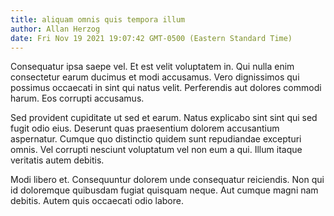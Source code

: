 ```yaml
---
title: aliquam omnis quis tempora illum
author: Allan Herzog
date: Fri Nov 19 2021 19:07:42 GMT-0500 (Eastern Standard Time)
---
```

Consequatur ipsa saepe vel. Et est velit voluptatem in. Qui nulla enim consectetur earum ducimus et modi accusamus. Vero dignissimos qui possimus occaecati in sint qui natus velit. Perferendis aut dolores commodi harum. Eos corrupti accusamus.

 Sed provident cupiditate ut sed et earum. Natus explicabo sint sint qui sed fugit odio eius. Deserunt quas praesentium dolorem accusantium aspernatur. Cumque quo distinctio quidem sunt repudiandae excepturi omnis. Vel corrupti nesciunt voluptatum vel non eum a qui. Illum itaque veritatis autem debitis.

 Modi libero et. Consequuntur dolorem unde consequatur reiciendis. Non qui id doloremque quibusdam fugiat quisquam neque. Aut cumque magni nam debitis. Autem quis occaecati odio labore.